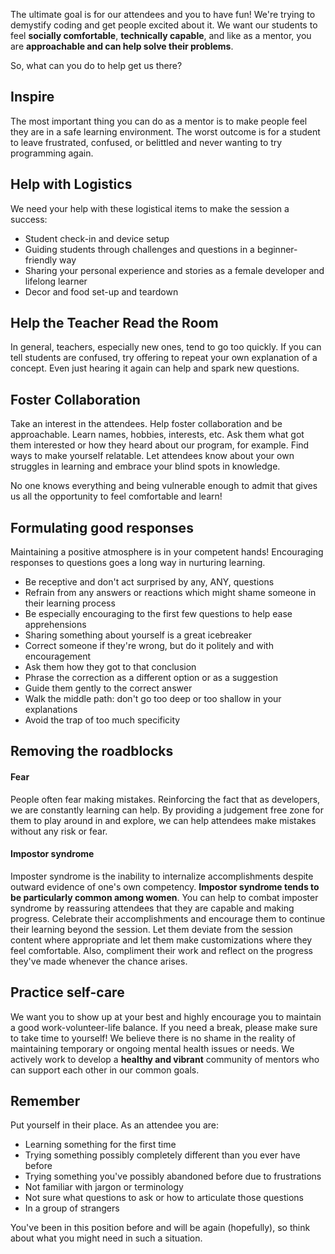 The ultimate goal is for our attendees and you to have fun! We're trying to demystify coding and get people excited about it. We want our students to feel **socially comfortable**, **technically capable**, and like as a mentor, you are **approachable and can help solve their problems**.

So, what can you do to help get us there?

## Inspire
The most important thing you can do as a mentor is to make people feel they are in a safe learning environment. The worst outcome is for a student to leave frustrated, confused, or belittled and never wanting to try programming again.

## Help with Logistics
We need your help with these logistical items to make the session a success:
* Student check-in and device setup
* Guiding students through challenges and questions in a beginner-friendly way
* Sharing your personal experience and stories as a female developer and lifelong learner
* Decor and food set-up and teardown

## Help the Teacher Read the Room
In general, teachers, especially new ones, tend to go too quickly. If you can tell students are confused, try offering to repeat your own explanation of a concept. Even just hearing it again can help and spark new questions.

## Foster Collaboration  
Take an interest in the attendees. Help foster collaboration and be approachable. Learn names, hobbies, interests, etc. Ask them what got them interested or how they heard about our program, for example. Find ways to make yourself relatable. Let attendees know about your own struggles in learning and embrace your blind spots in knowledge.

No one knows everything and being vulnerable enough to admit that gives us all the opportunity to feel comfortable and learn!

## Formulating good responses
Maintaining a positive atmosphere is in your competent hands! Encouraging responses to questions goes a long way in nurturing learning.
* Be receptive and don't act surprised by any, ANY, questions
* Refrain from any answers or reactions which might shame someone in their learning process
* Be especially encouraging to the first few questions to help ease apprehensions
* Sharing something about yourself is a great icebreaker
* Correct someone if they're wrong, but do it politely and with encouragement
 * Ask them how they got to that conclusion
 * Phrase the correction as a different option or as a suggestion  
 * Guide them gently to the correct answer
* Walk the middle path: don't go too deep or too shallow in your explanations
* Avoid the trap of too much specificity

## Removing the roadblocks
#### Fear
People often fear making mistakes. Reinforcing the fact that as developers, we are constantly learning can help. By providing a judgement free zone for them to play around in and explore, we can help attendees make mistakes without any risk or fear.

#### Impostor syndrome
Imposter syndrome is the inability to internalize accomplishments despite outward evidence of one's own competency. **Impostor syndrome tends to be particularly common among women**. You can help to combat imposter syndrome by reassuring attendees that they are capable and making progress. Celebrate their accomplishments and encourage them to continue their learning beyond the session. Let them deviate from the session content where appropriate and let them make customizations where they feel comfortable. Also, compliment their work and reflect on the progress they've made whenever the chance arises.

## Practice self-care
We want you to show up at your best and highly encourage you to maintain a good work-volunteer-life balance. If you need a break, please make sure to take time to yourself! We believe there is no shame in the reality of maintaining temporary or ongoing mental health issues or needs. We actively work to develop a **healthy and vibrant** community of mentors who can support each other in our common goals.

## Remember
Put yourself in their place. As an attendee you are: 
* Learning something for the first time  
* Trying something possibly completely different than you ever have before
* Trying something you've possibly abandoned before due to frustrations
* Not familiar with jargon or terminology
* Not sure what questions to ask or how to articulate those questions
* In a group of strangers

You've been in this position before and will be again \(hopefully\), so think about what you might need in such a situation.

